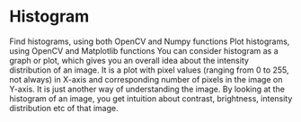 # Histogram
Find histograms, using both OpenCV and Numpy functions
Plot histograms, using OpenCV and Matplotlib functions
You can consider histogram as a graph or plot, which gives you an overall idea about the intensity distribution of an image. It is a plot with pixel values (ranging from 0 to 255, not always) in X-axis and corresponding number of pixels in the image on Y-axis.
It is just another way of understanding the image. By looking at the histogram of an image, you get intuition about contrast, brightness, intensity distribution etc of that image.
